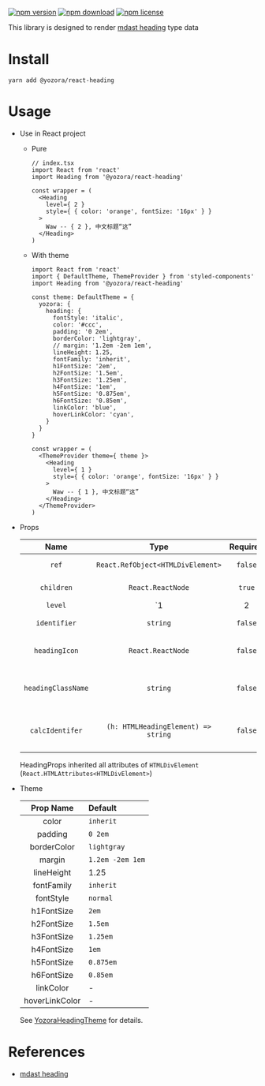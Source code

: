 [![npm version](https://img.shields.io/npm/v/@yozora/react-heading.svg)](https://www.npmjs.com/package/@yozora/react-heading)
[![npm download](https://img.shields.io/npm/dm/@yozora/react-heading.svg)](https://www.npmjs.com/package/@yozora/react-heading)
[![npm license](https://img.shields.io/npm/l/@yozora/react-heading.svg)](https://www.npmjs.com/package/@yozora/react-heading)


This library is designed to render [mdast heading][] type data


# Install

  ```shell
  yarn add @yozora/react-heading
  ```

# Usage
  * Use in React project

    - Pure

      ```tsx
      // index.tsx
      import React from 'react'
      import Heading from '@yozora/react-heading'

      const wrapper = (
        <Heading
          level={ 2 }
          style={ { color: 'orange', fontSize: '16px' } }
        >
          Waw -- { 2 }, 中文标题“这”
        </Heading>
      )
      ```

    - With theme

      ```tsx
      import React from 'react'
      import { DefaultTheme, ThemeProvider } from 'styled-components'
      import Heading from '@yozora/react-heading'

      const theme: DefaultTheme = {
        yozora: {
          heading: {
            fontStyle: 'italic',
            color: '#ccc',
            padding: '0 2em',
            borderColor: 'lightgray',
            // margin: '1.2em -2em 1em',
            lineHeight: 1.25,
            fontFamily: 'inherit',
            h1FontSize: '2em',
            h2FontSize: '1.5em',
            h3FontSize: '1.25em',
            h4FontSize: '1em',
            h5FontSize: '0.875em',
            h6FontSize: '0.85em',
            linkColor: 'blue',
            hoverLinkColor: 'cyan',
          }
        }
      }

      const wrapper = (
        <ThemeProvider theme={ theme }>
          <Heading
            level={ 1 }
            style={ { color: 'orange', fontSize: '16px' } }
          >
            Waw -- { 1 }, 中文标题“这”
          </Heading>
        </ThemeProvider>
      )
      ```

  * Props

     Name               | Type                                | Required  | Default                     | Description
    :------------------:|:-----------------------------------:|:---------:|:---------------------------:|:-------------
     `ref`              | `React.RefObject<HTMLDivElement>`   | `false`   | -                           | Forwarded ref callback
     `children`         | `React.ReactNode`                   | `true`    | -                           | Heading content
     `level`            | `1|2|3|4|5|6`                       | `true`    | -                           | Heading level
     `identifier`       | `string`                            | `false`   | `heading-{e.textContent}`   | Heading identifier
     `headingIcon`      | `React.ReactNode`                   | `false`   | `<HeadingHeadingIcon />`    | Heading heading icon
     `headingClassName` | `string`                            | `false`   | -                           | css className for heading heading
     `calcIdentifer`    | `(h: HTMLHeadingElement) => string` | `false`   | `calcIdentifierForHeading`  | generate identifier if it not specified

    HeadingProps inherited all attributes of `HTMLDivElement` (`React.HTMLAttributes<HTMLDivElement>`)

  * Theme

     Prop Name      | Default
    :--------------:|:--------------
     color          | `inherit`
     padding        | `0 2em`
     borderColor    | `lightgray`
     margin         | `1.2em -2em 1em`
     lineHeight     | 1.25
     fontFamily     | `inherit`
     fontStyle      | `normal`
     h1FontSize     | `2em`
     h2FontSize     | `1.5em`
     h3FontSize     | `1.25em`
     h4FontSize     | `1em`
     h5FontSize     | `0.875em`
     h6FontSize     | `0.85em`
     linkColor      | -
     hoverLinkColor | -

    See [YozoraHeadingTheme][] for details.


# References

  - [mdast heading][]


[mdast heading]: https://github.com/syntax-tree/mdast#heading
[YozoraHeadingTheme]: (https://github.com/guanghechen/yozora-react/blob/master/packages/heading/src/theme.ts)
